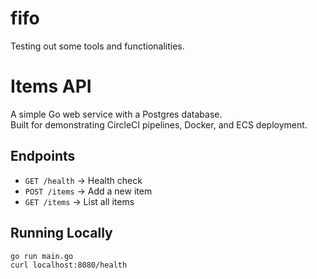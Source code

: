 # fifo
Testing out some tools and functionalities.

# Items API

A simple Go web service with a Postgres database.  
Built for demonstrating CircleCI pipelines, Docker, and ECS deployment.  

## Endpoints
- `GET /health` → Health check  
- `POST /items` → Add a new item  
- `GET /items` → List all items  

## Running Locally
```bash
go run main.go
curl localhost:8080/health


